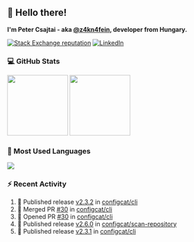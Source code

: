## 👋 Hello there!

**I'm Peter Csajtai - aka [@z4kn4fein](https://github.com/z4kn4fein), developer from Hungary.**

[![Stack Exchange reputation](https://img.shields.io/stackexchange/stackoverflow/r/8700582?color=orange&label=reputation&logo=stackoverflow&style=for-the-badge)](https://stackoverflow.com/users/8700582)
[![LinkedIn](https://img.shields.io/badge/linkedin-%230077B5.svg?style=for-the-badge&logo=linkedin&logoColor=white)](https://www.linkedin.com/in/csajtai-p%C3%A9ter-45395341/)

### 💻 GitHub Stats

<div>
  <img height="140px" src="https://github-readme-stats-pcsajtai.vercel.app/api?username=z4kn4fein&show_icons=true&hide_border=true&count_private=true&custom_title=Stats&theme=dracula&line_height=24&hide_title=true">
  <img height="140px" src="https://streak-stats.demolab.com?user=z4kn4fein&theme=dracula&hide_border=true">
  
</div>

### :toolbox: Most Used Languages

<img src="https://github-readme-stats-pcsajtai.vercel.app/api/top-langs/?username=z4kn4fein&theme=dracula&hide_border=true&layout=compact&langs_count=8&hide_title=true">

### :zap: Recent Activity

<!--START_SECTION:activity-->
1. 🚀 Published release [v2.3.2](https://github.com/configcat/cli/releases/tag/v2.3.2) in [configcat/cli](https://github.com/configcat/cli)
2. 🎉 Merged PR [#30](https://github.com/configcat/cli/pull/30) in [configcat/cli](https://github.com/configcat/cli)
3. 💪 Opened PR [#30](https://github.com/configcat/cli/pull/30) in [configcat/cli](https://github.com/configcat/cli)
4. 🚀 Published release [v2.6.0](https://github.com/configcat/scan-repository/releases/tag/v2.6.0) in [configcat/scan-repository](https://github.com/configcat/scan-repository)
5. 🚀 Published release [v2.3.1](https://github.com/configcat/cli/releases/tag/v2.3.1) in [configcat/cli](https://github.com/configcat/cli)
<!--END_SECTION:activity-->
